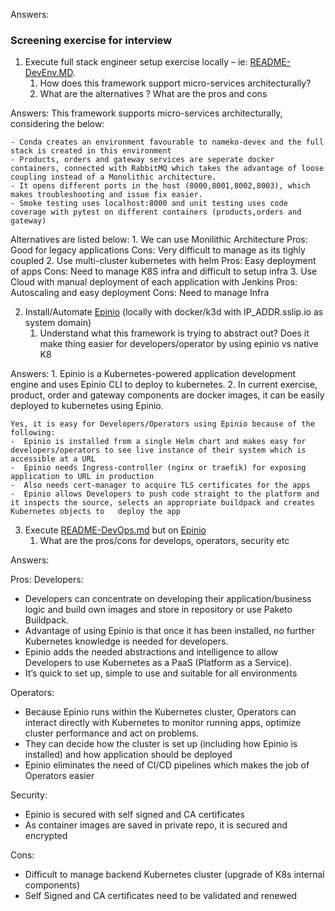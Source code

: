 Answers:

### Screening exercise for interview

1. Execute full stack engineer setup exercise locally – ie: [README-DevEnv.MD](https://github.com/gitricko/nameko-devex/blob/master/README-DevEnv.md). 
    1. How does this framework support micro-services architecturally?
    2. What are the alternatives ? What are the pros and cons
    
Answers:
    This framework supports micro-services architecturally, considering the below:
    
    - Conda creates an environment favourable to nameko-devex and the full stack is created in this environment
    - Products, orders and gateway services are seperate docker containers, connected with RabbitMQ which takes the advantage of loose coupling instead of a Monolithic architecture.
    - It opens different ports in the host (8000,8001,8002,8003), which makes troubleshooting and issue fix easier.
    - Smoke testing uses localhost:8000 and unit testing uses code coverage with pytest on different containers (products,orders and gateway)
      
Alternatives are listed below:
    1. We can use Monilithic Architecture
        Pros: Good for legacy applications
        Cons: Very difficult to manage as its tighly coupled
    2. Use multi-cluster kubernetes with helm
        Pros: Easy deployment of apps
        Cons: Need to manage K8S infra and difficult to setup infra
    3. Use Cloud with manual deployment of each application with Jenkins
        Pros: Autoscaling and easy deployment
        Cons: Need to manage Infra
    
2. Install/Automate [Epinio](https://docs.epinio.io/installation/install_epinio) (locally with docker/k3d with IP_ADDR.sslip.io as system domain)
    1. Understand what this framework is trying to abstract out? Does it make thing easier for developers/operator by using epinio vs native K8

Answers:
    1. Epinio is a Kubernetes-powered application development engine and uses Epinio CLI to deploy to kubernetes.
    2. In current exercise, product, order and gateway components are docker images, it can be easily deployed to kubernetes using Epinio. 
    
    Yes, it is easy for Developers/Operators using Epinio because of the following:
    -  Epinio is installed from a single Helm chart and makes easy for developers/operators to see live instance of their system which is accessible at a URL
    -  Epinio needs Ingress-controller (nginx or traefik) for exposing application to URL in production
    -  Also needs cert-manager to acquire TLS certificates for the apps
    -  Epinio allows Developers to push code straight to the platform and it inspects the source, selects an appropriate buildpack and creates Kubernetes objects to   deploy the app


3. Execute [README-DevOps.md](https://github.com/gitricko/nameko-devex/blob/master/README-DevOps.md) but on [Epinio](https://github.com/epinio/epinio)
    1. What are the pros/cons for develops, operators, security etc
     
Answers:

Pros:
Developers:
-  Developers can concentrate on developing their application/business logic and build own images and store in repository or use Paketo Buildpack.
-  Advantage of using Epinio is that once it has been installed, no further Kubernetes knowledge is needed for developers.
-  Epinio adds the needed abstractions and intelligence to allow Developers to use Kubernetes as a PaaS (Platform as a Service).
-  It’s quick to set up, simple to use and suitable for all environments

Operators:
-  Because Epinio runs within the Kubernetes cluster, Operators can interact directly with Kubernetes to monitor running apps, optimize cluster performance and act on problems.
-  They can decide how the cluster is set up (including how Epinio is installed) and how application should be deployed
-  Epinio eliminates the need of CI/CD pipelines which makes the job of Operators easier

Security:
-  Epinio is secured with self signed and CA certificates
-  As container images are saved in private repo, it is secured and encrypted

Cons:
- Difficult to manage backend Kubernetes cluster (upgrade of K8s internal components)
- Self Signed and CA certificates need to be validated and renewed
